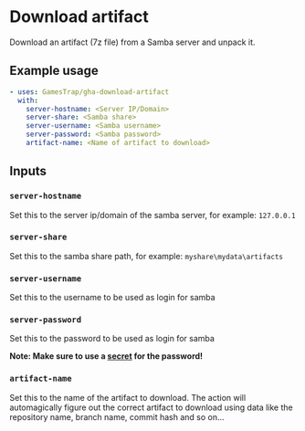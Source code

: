 # Download artifact

Download an artifact (7z file) from a Samba server and unpack it.

## Example usage

```yaml
- uses: GamesTrap/gha-download-artifact
  with:
    server-hostname: <Server IP/Domain>
    server-share: <Samba share>
    server-username: <Samba username>
    server-password: <Samba password>
    artifact-name: <Name of artifact to download>
```

## Inputs

### `server-hostname`

Set this to the server ip/domain of the samba server, for example: `127.0.0.1`

### `server-share`

Set this to the samba share path, for example: `myshare\mydata\artifacts`

### `server-username`

Set this to the username to be used as login for samba

### `server-password`

Set this to the password to be used as login for samba  

**Note: Make sure to use a [secret](https://docs.github.com/en/actions/security-guides/using-secrets-in-github-actions) for the password!**

### `artifact-name`

Set this to the name of the artifact to download. The action will automagically figure out the correct artifact to download using data like the repository name, branch name, commit hash and so on...
